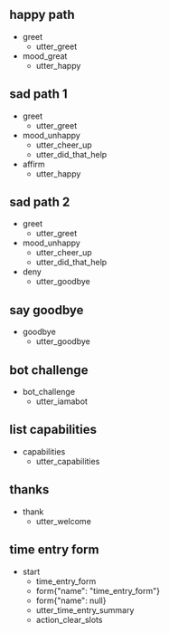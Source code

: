 ## happy path
* greet
  - utter_greet
* mood_great
  - utter_happy

## sad path 1
* greet
  - utter_greet
* mood_unhappy
  - utter_cheer_up
  - utter_did_that_help
* affirm
  - utter_happy

## sad path 2
* greet
  - utter_greet
* mood_unhappy
  - utter_cheer_up
  - utter_did_that_help
* deny
  - utter_goodbye

## say goodbye
* goodbye
  - utter_goodbye

## bot challenge
* bot_challenge
  - utter_iamabot

## list capabilities
* capabilities
  - utter_capabilities

## thanks
* thank
  - utter_welcome

## time entry form
* start
    - time_entry_form                   <!--Run the time_entry_form action-->
    - form{"name": "time_entry_form"}   <!--Activate the form-->
    - form{"name": null}                <!--Deactivate the form-->
    - utter_time_entry_summary
    - action_clear_slots